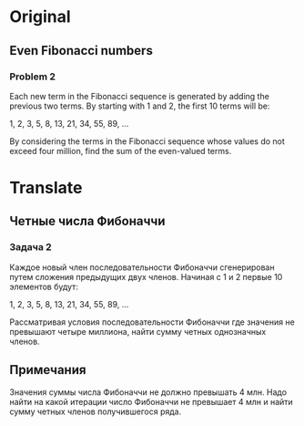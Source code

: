 Original
========

Even Fibonacci numbers
--------------------

### Problem 2

Each new term in the Fibonacci sequence is generated by adding the previous two terms. By starting with 1 and 2, the first 10 terms will be:

1, 2, 3, 5, 8, 13, 21, 34, 55, 89, ...

By considering the terms in the Fibonacci sequence whose values do not exceed four million, find the sum of the even-valued terms.

Translate
=========

Четные числа Фибоначчи
-------------------

### Задача 2

Каждое новый член последовательности Фибоначчи сгенерирован путем сложения предыдущих двух членов. Начиная с 1 и 2 первые 10 элементов будут:

1, 2, 3, 5, 8, 13, 21, 34, 55, 89, ...

Рассматривая условия последовательности Фибоначчи где значения не превышают четыре миллиона, найти сумму четных однозначных членов.

Примечания
----------

Значения суммы числа Фибоначчи не должно превышать 4 млн. Надо найти на какой итерации число Фибоначчи не превышает 4 млн и найти сумму четных членов получившегося ряда.
